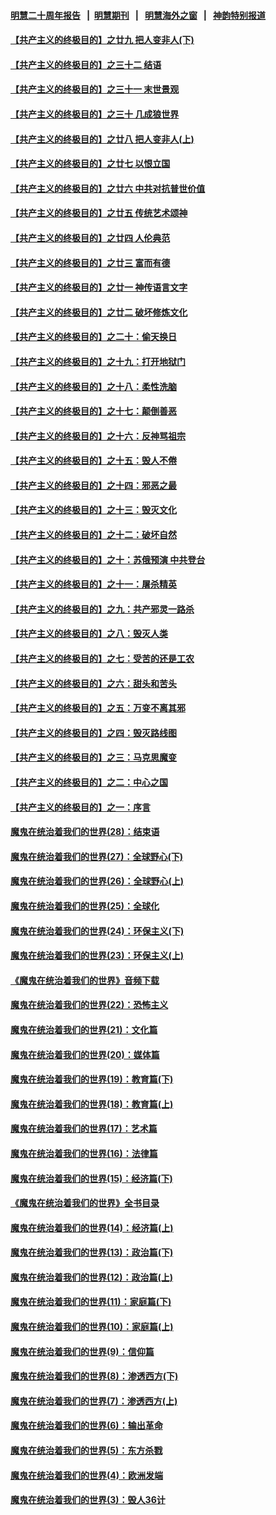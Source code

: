 #### [明慧二十周年报告](https://github.com/gfw-breaker/mh-reports/blob/master/README.md?t=07240642) &nbsp;&nbsp;|&nbsp;&nbsp;[明慧期刊](https://github.com/gfw-breaker/mh-qikan) &nbsp;&nbsp;|&nbsp;&nbsp; [明慧海外之窗](https://github.com/gfw-breaker/mh-news/blob/master/README.md?t=07240642) &nbsp;&nbsp;|&nbsp;&nbsp; [神韵特别报道](https://github.com/gfw-breaker/mh-news/blob/master/shenyun.md?t=07240642) 

#### [【共产主义的终极目的】之廿九 把人变非人(下)](../pages/nsc422/n11344140.md?t=07240642) 

#### [【共产主义的终极目的】之三十二 结语](../pages/nsc422/n11360535.md?t=07240642) 

#### [【共产主义的终极目的】之三十一 末世景观](../pages/nsc422/n11351129.md?t=07240642) 

#### [【共产主义的终极目的】之三十 几成狼世界](../pages/nsc422/n11348280.md?t=07240642) 

#### [【共产主义的终极目的】之廿八 把人变非人(上)](../pages/nsc422/n11340492.md?t=07240642) 

#### [【共产主义的终极目的】之廿七 以恨立国](../pages/nsc422/n11336944.md?t=07240642) 

#### [【共产主义的终极目的】之廿六 中共对抗普世价值](../pages/nsc422/n11324785.md?t=07240642) 

#### [【共产主义的终极目的】之廿五 传统艺术颂神](../pages/nsc422/n11296396.md?t=07240642) 

#### [【共产主义的终极目的】之廿四 人伦典范](../pages/nsc422/n11296397.md?t=07240642) 

#### [【共产主义的终极目的】之廿三 富而有德](../pages/nsc422/n11283598.md?t=07240642) 

#### [【共产主义的终极目的】之廿一 神传语言文字](../pages/nsc422/n11263265.md?t=07240642) 

#### [【共产主义的终极目的】之廿二 破坏修炼文化](../pages/nsc422/n11245728.md?t=07240642) 

#### [【共产主义的终极目的】之二十：偷天换日](../pages/nsc422/n11238846.md?t=07240642) 

#### [【共产主义的终极目的】之十九：打开地狱门](../pages/nsc422/n11206376.md?t=07240642) 

#### [【共产主义的终极目的】之十八：柔性洗脑](../pages/nsc422/n11199994.md?t=07240642) 

#### [【共产主义的终极目的】之十七：颠倒善恶](../pages/nsc422/n11179782.md?t=07240642) 

#### [【共产主义的终极目的】之十六：反神骂祖宗](../pages/nsc422/n11166798.md?t=07240642) 

#### [【共产主义的终极目的】之十五：毁人不倦](../pages/nsc422/n11166792.md?t=07240642) 

#### [【共产主义的终极目的】之十四：邪恶之最](../pages/nsc422/n11150249.md?t=07240642) 

#### [【共产主义的终极目的】之十三：毁灭文化](../pages/nsc422/n11135227.md?t=07240642) 

#### [【共产主义的终极目的】之十二：破坏自然](../pages/nsc422/n11135214.md?t=07240642) 

#### [【共产主义的终极目的】之十：苏俄预演 中共登台](../pages/nsc422/n11118424.md?t=07240642) 

#### [【共产主义的终极目的】之十一：屠杀精英](../pages/nsc422/n11118442.md?t=07240642) 

#### [【共产主义的终极目的】之九：共产邪灵一路杀](../pages/nsc422/n11114139.md?t=07240642) 

#### [【共产主义的终极目的】之八：毁灭人类](../pages/nsc422/n11108503.md?t=07240642) 

#### [【共产主义的终极目的】之七：受苦的还是工农](../pages/nsc422/n11101809.md?t=07240642) 

#### [【共产主义的终极目的】之六：甜头和苦头](../pages/nsc422/n11096971.md?t=07240642) 

#### [【共产主义的终极目的】之五：万变不离其邪](../pages/nsc422/n11091285.md?t=07240642) 

#### [【共产主义的终极目的】之四：毁灭路线图](../pages/nsc422/n11086284.md?t=07240642) 

#### [【共产主义的终极目的】之三：马克思魔变](../pages/nsc422/n11061941.md?t=07240642) 

#### [【共产主义的终极目的】之二：中心之国](../pages/nsc422/n11047728.md?t=07240642) 

#### [【共产主义的终极目的】之一：序言](../pages/nsc422/n11086077.md?t=07240642) 

#### [魔鬼在统治着我们的世界(28)：结束语](../pages/nsc422/n10936246.md?t=07240642) 

#### [魔鬼在统治着我们的世界(27)：全球野心(下)](../pages/nsc422/n10928319.md?t=07240642) 

#### [魔鬼在统治着我们的世界(26)：全球野心(上)](../pages/nsc422/n10900318.md?t=07240642) 

#### [魔鬼在统治着我们的世界(25)：全球化](../pages/nsc422/n10788205.md?t=07240642) 

#### [魔鬼在统治着我们的世界(24)：环保主义(下)](../pages/nsc422/n10695307.md?t=07240642) 

#### [魔鬼在统治着我们的世界(23)：环保主义(上)](../pages/nsc422/n10688613.md?t=07240642) 

#### [《魔鬼在统治着我们的世界》音频下载](../pages/nsc422/n10635553.md?t=07240642) 

#### [魔鬼在统治着我们的世界(22)：恐怖主义](../pages/nsc422/n10614727.md?t=07240642) 

#### [魔鬼在统治着我们的世界(21)：文化篇](../pages/nsc422/n10597706.md?t=07240642) 

#### [魔鬼在统治着我们的世界(20)：媒体篇](../pages/nsc422/n10586579.md?t=07240642) 

#### [魔鬼在统治着我们的世界(19)：教育篇(下)](../pages/nsc422/n10564808.md?t=07240642) 

#### [魔鬼在统治着我们的世界(18)：教育篇(上)](../pages/nsc422/n10526970.md?t=07240642) 

#### [魔鬼在统治着我们的世界(17)：艺术篇](../pages/nsc422/n10499093.md?t=07240642) 

#### [魔鬼在统治着我们的世界(16)：法律篇](../pages/nsc422/n10485969.md?t=07240642) 

#### [魔鬼在统治着我们的世界(15)：经济篇(下)](../pages/nsc422/n10469975.md?t=07240642) 

#### [《魔鬼在统治着我们的世界》全书目录](../pages/nsc422/n10464261.md?t=07240642) 

#### [魔鬼在统治着我们的世界(14)：经济篇(上)](../pages/nsc422/n10457370.md?t=07240642) 

#### [魔鬼在统治着我们的世界(13)：政治篇(下)](../pages/nsc422/n10448270.md?t=07240642) 

#### [魔鬼在统治着我们的世界(12)：政治篇(上)](../pages/nsc422/n10444576.md?t=07240642) 

#### [魔鬼在统治着我们的世界(11)：家庭篇(下)](../pages/nsc422/n10440961.md?t=07240642) 

#### [魔鬼在统治着我们的世界(10)：家庭篇(上)](../pages/nsc422/n10435448.md?t=07240642) 

#### [魔鬼在统治着我们的世界(9)：信仰篇](../pages/nsc422/n10432159.md?t=07240642) 

#### [魔鬼在统治着我们的世界(8)：渗透西方(下)](../pages/nsc422/n10429603.md?t=07240642) 

#### [魔鬼在统治着我们的世界(7)：渗透西方(上)](../pages/nsc422/n10426013.md?t=07240642) 

#### [魔鬼在统治着我们的世界(6)：输出革命](../pages/nsc422/n10421536.md?t=07240642) 

#### [魔鬼在统治着我们的世界(5)：东方杀戮](../pages/nsc422/n10417707.md?t=07240642) 

#### [魔鬼在统治着我们的世界(4)：欧洲发端](../pages/nsc422/n10414890.md?t=07240642) 

#### [魔鬼在统治着我们的世界(3)：毁人36计](../pages/nsc422/n10411583.md?t=07240642) 


